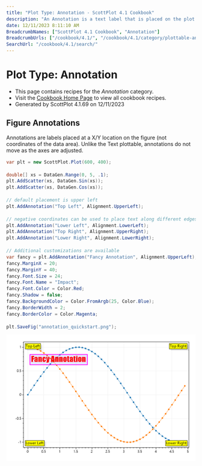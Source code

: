 ```yaml
---
title: "Plot Type: Annotation - ScottPlot 4.1 Cookbook"
description: "An Annotation is a text label that is placed on the plot in pixel space (not in coordinate space like a Text object)."
date: 12/11/2023 8:11:10 AM
BreadcrumbNames: ["ScottPlot 4.1 Cookbook", "Annotation"]
BreadcrumbUrls: ["/cookbook/4.1/", "/cookbook/4.1/category/plottable-annotation/"]
SearchUrl: "/cookbook/4.1/search/"
---
```


# Plot Type: Annotation
* This page contains recipes for the _Annotation_ category.
* Visit the [Cookbook Home Page](../../) to view all cookbook recipes.
* Generated by ScottPlot 4.1.69 on 12/11/2023
## Figure Annotations

Annotations are labels placed at a X/Y location on the figure (not coordinates of the data area). Unlike the Text plottable, annotations do not move as the axes are adjusted.

```cs
var plt = new ScottPlot.Plot(600, 400);

double[] xs = DataGen.Range(0, 5, .1);
plt.AddScatter(xs, DataGen.Sin(xs));
plt.AddScatter(xs, DataGen.Cos(xs));

// default placement is upper left
plt.AddAnnotation("Top Left", Alignment.UpperLeft);

// negative coordinates can be used to place text along different edges
plt.AddAnnotation("Lower Left", Alignment.LowerLeft);
plt.AddAnnotation("Top Right", Alignment.UpperRight);
plt.AddAnnotation("Lower Right", Alignment.LowerRight);

// Additional customizations are available
var fancy = plt.AddAnnotation("Fancy Annotation", Alignment.UpperLeft);
fancy.MarginX = 20;
fancy.MarginY = 40;
fancy.Font.Size = 24;
fancy.Font.Name = "Impact";
fancy.Font.Color = Color.Red;
fancy.Shadow = false;
fancy.BackgroundColor = Color.FromArgb(25, Color.Blue);
fancy.BorderWidth = 2;
fancy.BorderColor = Color.Magenta;

plt.SaveFig("annotation_quickstart.png");
```

<img src='../../images/annotation_quickstart.png' class='d-block mx-auto my-5' />



